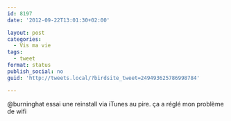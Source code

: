 ```yaml
---
id: 8197
date: '2012-09-22T13:01:30+02:00'

layout: post
categories:
  - Vis ma vie
tags:
  - tweet
format: status
publish_social: no
guid: 'http://tweets.local/?birdsite_tweet=249493625786998784'

---
```


@burninghat essai une reinstall via iTunes au pire. ça a réglé mon problème de wifi